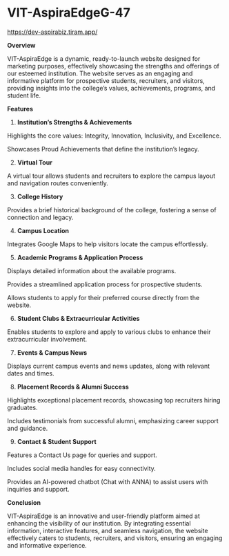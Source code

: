 # VIT-AspiraEdgeG-47
https://dev-aspirabiz.tiram.app/

**Overview**

VIT-AspiraEdge is a dynamic, ready-to-launch website designed for marketing purposes, effectively showcasing the strengths and offerings of our esteemed institution. The website serves as an engaging and informative platform for prospective students, recruiters, and visitors, providing insights into the college’s values, achievements, programs, and student life.

**Features**

1. **Institution’s Strengths & Achievements**

Highlights the core values: Integrity, Innovation, Inclusivity, and Excellence.

Showcases Proud Achievements that define the institution’s legacy.

2. **Virtual Tour**

A virtual tour allows students and recruiters to explore the campus layout and navigation routes conveniently.

3. **College History**

Provides a brief historical background of the college, fostering a sense of connection and legacy.

4. **Campus Location**

Integrates Google Maps to help visitors locate the campus effortlessly.

5. **Academic Programs & Application Process**

Displays detailed information about the available programs.

Provides a streamlined application process for prospective students.

Allows students to apply for their preferred course directly from the website.

6. **Student Clubs & Extracurricular Activities**

Enables students to explore and apply to various clubs to enhance their extracurricular involvement.

7. **Events & Campus News**

Displays current campus events and news updates, along with relevant dates and times.

8. **Placement Records & Alumni Success**

Highlights exceptional placement records, showcasing top recruiters hiring graduates.

Includes testimonials from successful alumni, emphasizing career support and guidance.

9. **Contact & Student Support**

Features a Contact Us page for queries and support.

Includes social media handles for easy connectivity.

Provides an AI-powered chatbot (Chat with ANNA) to assist users with inquiries and support.

**Conclusion**

VIT-AspiraEdge is an innovative and user-friendly platform aimed at enhancing the visibility of our institution. By integrating essential information, interactive features, and seamless navigation, the website effectively caters to students, recruiters, and visitors, ensuring an engaging and informative experience.

